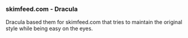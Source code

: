 ### skimfeed.com - Dracula
Dracula based them for skimfeed.com that tries to maintain the original style while being easy on the eyes. 
